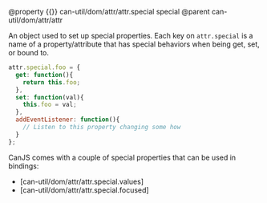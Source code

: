 @property {{}} can-util/dom/attr/attr.special special
@parent can-util/dom/attr/attr

An object used to set up special properties. Each key on `attr.special` is a name of a property/attribute that has special behaviors when being get, set, or bound to.

```javascript
attr.special.foo = {
  get: function(){
    return this.foo;
  },
  set: function(val){
    this.foo = val;
  },
  addEventListener: function(){
    // Listen to this property changing some how
  }
};
```

CanJS comes with a couple of special properties that can be used in bindings:

* [can-util/dom/attr/attr.special.values]
* [can-util/dom/attr/attr.special.focused]

